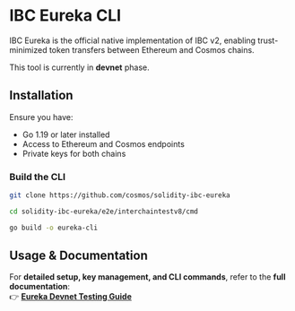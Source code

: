 # IBC Eureka CLI

IBC Eureka is the official native implementation of IBC v2, enabling trust-minimized token transfers between Ethereum and Cosmos chains.

This tool is currently in **devnet** phase.

## Installation

Ensure you have:

- Go 1.19 or later installed
- Access to Ethereum and Cosmos endpoints
- Private keys for both chains

### **Build the CLI**

```bash
git clone https://github.com/cosmos/solidity-ibc-eureka
```

```bash
cd solidity-ibc-eureka/e2e/interchaintestv8/cmd
```

```bash
go build -o eureka-cli
```

## **Usage & Documentation**

For **detailed setup, key management, and CLI commands**, refer to the **full documentation**:  
👉 **[Eureka Devnet Testing Guide](https://docs.skip.build/go/eureka/devnet-testing-guide)**  
